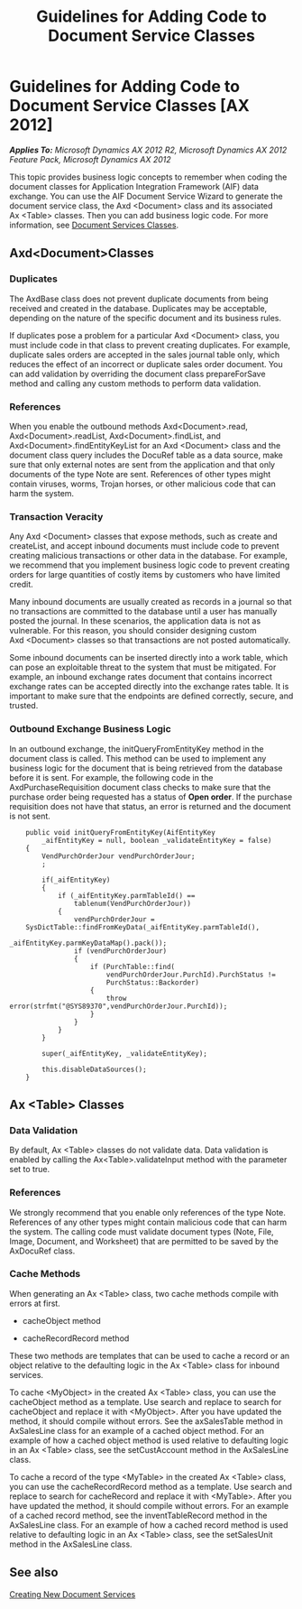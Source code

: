 ﻿---
title: Guidelines for Adding Code to Document Service Classes
TOCTitle: Guidelines for Adding Code to Document Service Classes
ms:assetid: 6acef8bb-5e1e-4642-952a-84c04ef768bb
ms:mtpsurl: https://technet.microsoft.com/en-us/library/Aa653971(v=AX.60)
ms:contentKeyID: 35244790
ms.date: 11/07/2012
mtps_version: v=AX.60
---

# Guidelines for Adding Code to Document Service Classes [AX 2012]


_**Applies To:** Microsoft Dynamics AX 2012 R2, Microsoft Dynamics AX 2012 Feature Pack, Microsoft Dynamics AX 2012_

This topic provides business logic concepts to remember when coding the document classes for Application Integration Framework (AIF) data exchange. You can use the AIF Document Service Wizard to generate the document service class, the Axd \<Document\> class and its associated Ax \<Table\> classes. Then you can add business logic code. For more information, see [Document Services Classes](document-services-classes.md).

## Axd\<Document\>Classes

### Duplicates

The AxdBase class does not prevent duplicate documents from being received and created in the database. Duplicates may be acceptable, depending on the nature of the specific document and its business rules.

If duplicates pose a problem for a particular Axd \<Document\> class, you must include code in that class to prevent creating duplicates. For example, duplicate sales orders are accepted in the sales journal table only, which reduces the effect of an incorrect or duplicate sales order document. You can add validation by overriding the document class prepareForSave method and calling any custom methods to perform data validation.

### References

When you enable the outbound methods Axd\<Document\>.read, Axd\<Document\>.readList, Axd\<Document\>.findList, and Axd\<Document\>.findEntityKeyList for an Axd \<Document\> class and the document class query includes the DocuRef table as a data source, make sure that only external notes are sent from the application and that only documents of the type Note are sent. References of other types might contain viruses, worms, Trojan horses, or other malicious code that can harm the system.

### Transaction Veracity

Any Axd \<Document\> classes that expose methods, such as create and createList, and accept inbound documents must include code to prevent creating malicious transactions or other data in the database. For example, we recommend that you implement business logic code to prevent creating orders for large quantities of costly items by customers who have limited credit.

Many inbound documents are usually created as records in a journal so that no transactions are committed to the database until a user has manually posted the journal. In these scenarios, the application data is not as vulnerable. For this reason, you should consider designing custom Axd \<Document\> classes so that transactions are not posted automatically.

Some inbound documents can be inserted directly into a work table, which can pose an exploitable threat to the system that must be mitigated. For example, an inbound exchange rates document that contains incorrect exchange rates can be accepted directly into the exchange rates table. It is important to make sure that the endpoints are defined correctly, secure, and trusted.

### Outbound Exchange Business Logic

In an outbound exchange, the initQueryFromEntityKey method in the document class is called. This method can be used to implement any business logic for the document that is being retrieved from the database before it is sent. For example, the following code in the AxdPurchaseRequisition document class checks to make sure that the purchase order being requested has a status of **Open order**. If the purchase requisition does not have that status, an error is returned and the document is not sent.

```X++
    public void initQueryFromEntityKey(AifEntityKey 
        _aifEntityKey = null, boolean _validateEntityKey = false)
    {
        VendPurchOrderJour vendPurchOrderJour;
        ;
    
        if(_aifEntityKey)
        {
            if (_aifEntityKey.parmTableId() == 
                tablenum(VendPurchOrderJour))
            {
                vendPurchOrderJour = 
    SysDictTable::findFromKeyData(_aifEntityKey.parmTableId(),
                                  _aifEntityKey.parmKeyDataMap().pack());
                if (vendPurchOrderJour)
                {
                    if (PurchTable::find(
                        vendPurchOrderJour.PurchId).PurchStatus !=
                        PurchStatus::Backorder)
                    {
                        throw error(strfmt("@SYS89370",vendPurchOrderJour.PurchId));
                    }
                }
            }
        }
    
        super(_aifEntityKey, _validateEntityKey);
    
        this.disableDataSources();
    }
```

## Ax \<Table\> Classes

### Data Validation

By default, Ax \<Table\> classes do not validate data. Data validation is enabled by calling the Ax\<Table\>.validateInput method with the parameter set to true.

### References

We strongly recommend that you enable only references of the type Note. References of any other types might contain malicious code that can harm the system. The calling code must validate document types (Note, File, Image, Document, and Worksheet) that are permitted to be saved by the AxDocuRef class.

### Cache Methods

When generating an Ax \<Table\> class, two cache methods compile with errors at first.

  - cacheObject method

  - cacheRecordRecord method

These two methods are templates that can be used to cache a record or an object relative to the defaulting logic in the Ax \<Table\> class for inbound services.

To cache \<MyObject\> in the created Ax \<Table\> class, you can use the cacheObject method as a template. Use search and replace to search for cacheObject and replace it with \<MyObject\>. After you have updated the method, it should compile without errors. See the axSalesTable method in AxSalesLine class for an example of a cached object method. For an example of how a cached object method is used relative to defaulting logic in an Ax \<Table\> class, see the setCustAccount method in the AxSalesLine class.

To cache a record of the type \<MyTable\> in the created Ax \<Table\> class, you can use the cacheRecordRecord method as a template. Use search and replace to search for cacheRecord and replace it with \<MyTable\>. After you have updated the method, it should compile without errors. For an example of a cached record method, see the inventTableRecord method in the AxSalesLine class. For an example of how a cached record method is used relative to defaulting logic in an Ax \<Table\> class, see the setSalesUnit method in the AxSalesLine class.

## See also

[Creating New Document Services](creating-new-document-services.md)

